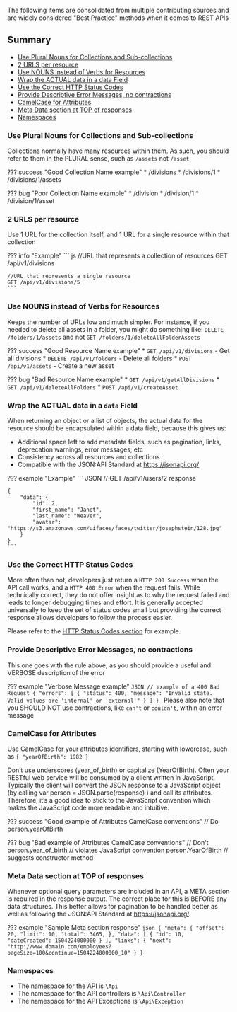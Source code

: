 The following items are consolidated from multiple contributing sources and are widely considered "Best Practice" methods when it comes to REST APIs

## Summary
* [Use Plural Nouns for Collections and Sub-collections](#use-plural-nouns-for-collections-and-sub-collections)
* [2 URLS per resource](#2-urls-per-resource)
* [Use NOUNS instead of Verbs for Resources](#use-nouns-instead-of-verbs-for-resources)
* [Wrap the ACTUAL data in a data Field](#wrap-the-actual-data-in-a-data-field)
* [Use the Correct HTTP Status Codes](#use-the-correct-http-status-codes)
* [Provide Descriptive Error Messages, no contractions](#provide-descriptive-error-messages-no-contractions)
* [CamelCase for Attributes](#camelcase-for-attributes)
* [Meta Data section at TOP of responses](#meta-data-section-at-top-of-responses)
* [Namespaces](#namespaces)


### **Use Plural Nouns for Collections and Sub-collections**
Collections normally have many resources within them.   As such, you should refer to them in the PLURAL sense, such as `/assets` not `/asset`

??? success "Good Collection Name example"
    * /divisions
    * /divisions/1
    * /divisions/1/assets

??? bug "Poor Collection Name example"
    * /division
    * /division/1
    * /division/1/asset

### **2 URLS per resource**
Use 1 URL for the collection itself, and 1 URL for a single resource within that collection

??? info "Example"
    ``` js
    //URL that represents a collection of resources
    GET /api/v1/divisions      

    //URL that represents a single resource
    GET /api/v1/divisions/5
    ```


### **Use NOUNS instead of Verbs for Resources**
Keeps the number of URLs low and much simpler.   For instance, if you needed to delete all assets in a folder, you might do something like: `DELETE /folders/1/assets` and not `GET /folders/1/deleteAllFolderAssets`

??? success "Good Resource Name example"
    * `GET /api/v1/divisions` - Get all divisions
    * `DELETE /api/v1/folders` - Delete all folders
    * `POST /api/v1/assets` - Create a new asset

??? bug "Bad Resource Name example"
    * `GET /api/v1/getAllDivisions`
    * `GET /api/v1/deleteAllFolders`
    * `POST /api/v1/createAsset`

### **Wrap the ACTUAL data in a `data` Field**
When returning an object or a list of objects, the actual data for the resource should be encapsulated within a data field, because this gives us:

* Additional space left to add metadata fields, such as pagination, links, deprecation warnings, error messages, etc
* Consistency across all resources and collections
* Compatible with the JSON:API Standard at https://jsonapi.org/

??? example "Example"
    ``` JSON
    // GET /api/v1/users/2 response

    {
        "data": {
            "id": 2,
            "first_name": "Janet",
            "last_name": "Weaver",
            "avatar": "https://s3.amazonaws.com/uifaces/faces/twitter/josephstein/128.jpg"
        }
    }
    ```

### **Use the Correct HTTP Status Codes**
More often than not, developers just return a `HTTP 200 Success` when the API call works, and a `HTTP 400 Error` when the request fails.   While technically correct, they do not offer insight as to why the request failed and leads to longer debugging times and effort.    It is generally accepted universally to keep the set of status codes small but providing the correct response allows developers to follow the process easier.  

Please refer to the [HTTP Status Codes section](statuscodes.md) for example.


### **Provide Descriptive Error Messages, no contractions**
This one goes with the rule above, as you should provide a useful and VERBOSE description of the error

??? example "Verbose Message example"
    ```JSON
    // example of a 400 Bad Request
    {
      "errors": [
        {
          "status": 400,
          "message": "Invalid state. Valid values are 'internal' or 'external'"
        }
      ]
    }
    ```
Please also note that you SHOULD NOT use contractions, like `can't` or `couldn't`, within an error message

### **CamelCase for Attributes**
Use CamelCase for your attributes identifiers, starting with lowercase, such as `{ "yearOfBirth": 1982 }`

Don’t use underscores (year_of_birth) or capitalize (YearOfBirth). Often your RESTful web service will be consumed by a client written in JavaScript. Typically the client will convert the JSON response to a JavaScript object (by calling var person = JSON.parse(response) ) and call its attributes. Therefore, it’s a good idea to stick to the JavaScript convention which makes the JavaScript code more readable and intuitive.

??? success "Good example of Attributes CamelCase conventions"
    // Do
    person.yearOfBirth

??? bug "Bad example of Attributes CamelCase conventions"
    // Don't
    person.year_of_birth   // violates JavaScript convention
    person.YearOfBirth     // suggests constructor method

### **Meta Data section at TOP of responses**
Whenever optional query parameters are included in an API, a META section is required in the response output.   The correct place for this is BEFORE any data structures.   This better allows for pagination to be handled better as well as following the JSON:API Standard at https://jsonapi.org/.

??? example "Sample Meta section response"
    ``` json
    {
      "meta": {
        "offset": 20,
        "limit": 10,
        "total": 3465,
      },
      "data": [
        {
            "id": 10,
            "dateCreated": 1504224000000
        }
      ],
      "links": {
        "next": "http://www.domain.com/employees?pageSize=100&continue=1504224000000_10"
      }
    }
    ```

### **Namespaces**
* The namespace for the API is `\Api`
* The namespace for the API controllers is `\Api\Controller`
* The namespace for the API Exceptions is `\Api\Exception`
